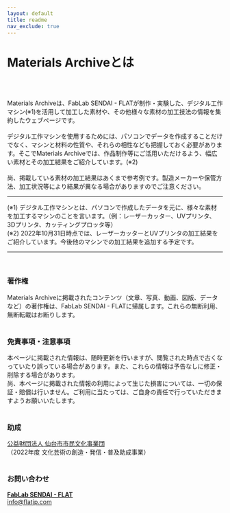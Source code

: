 ```yaml
---
layout: default
title: readme
nav_exclude: true
---
```


# Materials Archiveとは
<br><br>


Materials Archiveは、FabLab SENDAI - FLATが制作・実験した、デジタル工作マシン(※1)を活用して加工した素材や、その他様々な素材の加工技法の情報を集約したウェブページです。<br>
<br>
デジタル工作マシンを使用するためには、パソコンでデータを作成することだけでなく、マシンと材料の性質や、それらの相性なども把握しておく必要があります。そこでMaterials Archiveでは、作品制作等にご活用いただけるよう、幅広い素材とその加工結果をご紹介しています。(※2)<br>
<br>
尚、掲載している素材の加工結果はあくまで参考例です。製造メーカーや保管方法、加工状況等により結果が異なる場合がありますのでご注意ください。
<br>

---

(※1) デジタル工作マシンとは、パソコンで作成したデータを元に、様々な素材を加工するマシンのことを言います。（例：レーザーカッター、UVプリンタ、3Dプリンタ、カッティングプロッタ等）<br>
(※2) 2022年10月31日時点では、レーザーカッターとUVプリンタの加工結果をご紹介しています。今後他のマシンでの加工結果を追加する予定です。<br>

---

<br>

### **著作権**

Materials Archiveに掲載されたコンテンツ（文章、写真、動画、図版、データなど）の著作権は、FabLab SENDAI - FLATに帰属します。これらの無断利用、無断転載はお断りします。<br>
<br>

### **免責事項・注意事項**

本ページに掲載された情報は、随時更新を行いますが、閲覧された時点で古くなっていたり誤っている場合があります。また、これらの情報は予告なしに修正・削除する場合があります。<br>
尚、本ページに掲載された情報の利用によって生じた損害については、一切の保証・賠償は行いません。ご利用に当たっては、ご自身の責任で行っていただきますようお願いいたします。<br>
<br>

### **助成**

[公益財団法人 仙台市市民文化事業団](https://ssbj.jp/)<br>
（2022年度 文化芸術の創造・発信・普及助成事業）<br>
<br>

### **お問い合わせ**

**[FabLab SENDAI - FLAT](https://fablabsendai-flat.com)**<br>
info@flatjp.com

<br>
<br>
<br>